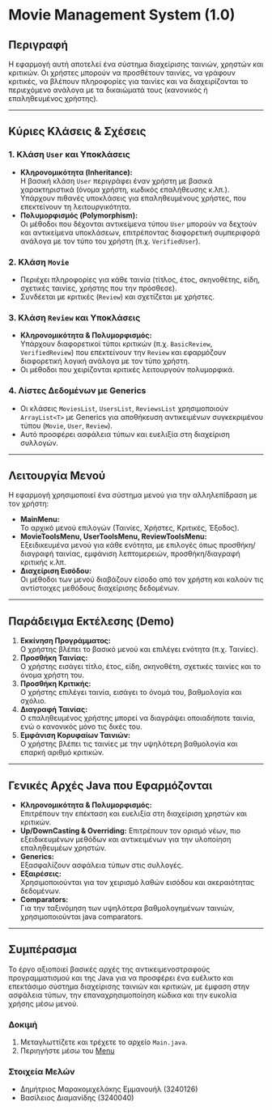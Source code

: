 # Movie Management System (1.0)

## Περιγραφή

Η εφαρμογή αυτή αποτελεί ένα σύστημα διαχείρισης ταινιών, χρηστών και κριτικών. Οι χρήστες μπορούν να προσθέτουν ταινίες, να γράφουν κριτικές, να βλέπουν πληροφορίες για ταινίες και να διαχειρίζονται το περιεχόμενο ανάλογα με τα δικαιώματά τους (κανονικός ή επαληθευμένος χρήστης).

---

## Κύριες Κλάσεις & Σχέσεις

### 1. Κλάση `User` και Υποκλάσεις

- **Κληρονομικότητα (Inheritance):**  
    Η βασική κλάση `User` περιγράφει έναν χρήστη με βασικά χαρακτηριστικά (όνομα χρήστη, κωδικός επαλήθευσης κ.λπ.). Υπάρχουν πιθανές υποκλάσεις για επαληθευμένους χρήστες, που επεκτείνουν τη λειτουργικότητα.
- **Πολυμορφισμός (Polymorphism):**  
    Οι μέθοδοι που δέχονται αντικείμενα τύπου `User` μπορούν να δεχτούν και αντικείμενα υποκλάσεων, επιτρέποντας διαφορετική συμπεριφορά ανάλογα με τον τύπο του χρήστη (π.χ. `VerifiedUser`).

### 2. Κλάση `Movie`

- Περιέχει πληροφορίες για κάθε ταινία (τίτλος, έτος, σκηνοθέτης, είδη, σχετικές ταινίες, χρήστης που την πρόσθεσε).
- Συνδέεται με κριτικές (`Review`) και σχετίζεται με χρήστες.

### 3. Κλάση `Review` και Υποκλάσεις

- **Κληρονομικότητα & Πολυμορφισμός:**  
    Υπάρχουν διαφορετικοί τύποι κριτικών (π.χ. `BasicReview`, `VerifiedReview`) που επεκτείνουν την `Review` και εφαρμόζουν διαφορετική λογική ανάλογα με τον τύπο χρήστη.
- Οι μέθοδοι που χειρίζονται κριτικές λειτουργούν πολυμορφικά.

### 4. Λίστες Δεδομένων με Generics

- Οι κλάσεις `MoviesList`, `UsersList`, `ReviewsList` χρησιμοποιούν `ArrayList<T>` με Generics για αποθήκευση αντικειμένων συγκεκριμένου τύπου (`Movie`, `User`, `Review`).
- Αυτό προσφέρει ασφάλεια τύπων και ευελιξία στη διαχείριση συλλογών.

---

## Λειτουργία Μενού

Η εφαρμογή χρησιμοποιεί ένα σύστημα μενού για την αλληλεπίδραση με τον χρήστη:

- **MainMenu:**  
    Το αρχικό μενού επιλογών (Ταινίες, Χρήστες, Κριτικές, Έξοδος).
- **MovieToolsMenu, UserToolsMenu, ReviewToolsMenu:**  
    Εξειδικευμένα μενού για κάθε ενότητα, με επιλογές όπως προσθήκη/διαγραφή ταινίας, εμφάνιση λεπτομερειών, προσθήκη/διαγραφή κριτικής κ.λπ.
- **Διαχείριση Εισόδου:**  
    Οι μέθοδοι των μενού διαβάζουν είσοδο από τον χρήστη και καλούν τις αντίστοιχες μεθόδους διαχείρισης δεδομένων.

---

## Παράδειγμα Εκτέλεσης (Demo) <a id="demo"></a>

1. **Εκκίνηση Προγράμματος:**  
     Ο χρήστης βλέπει το βασικό μενού και επιλέγει ενότητα (π.χ. Ταινίες).
2. **Προσθήκη Ταινίας:**  
     Ο χρήστης εισάγει τίτλο, έτος, είδη, σκηνοθέτη, σχετικές ταινίες και το όνομα χρήστη του.
3. **Προσθήκη Κριτικής:**  
     Ο χρήστης επιλέγει ταινία, εισάγει το όνομά του, βαθμολογία και σχόλιο.
4. **Διαγραφή Ταινίας:**  
     Ο επαληθευμένος χρήστης μπορεί να διαγράψει οποιαδήποτε ταινία, ενώ ο κανονικός μόνο τις δικές του.
5. **Εμφάνιση Κορυφαίων Ταινιών:**  
     Ο χρήστης βλέπει τις ταινίες με την υψηλότερη βαθμολογία και επαρκή αριθμό κριτικών.

---

## Γενικές Αρχές Java που Εφαρμόζονται

- **Κληρονομικότητα & Πολυμορφισμός:**  
    Επιτρέπουν την επέκταση και ευελιξία στη διαχείριση χρηστών και κριτικών.
- **Up/DownCasting & Overriding:**
    Επιτρέπουν τον ορισμό νέων, πιο εξειδικευμένων μεθόδων και αντικειμένων για την υλοποίηση επαληθευμέων χρηστών.
- **Generics:**  
    Εξασφαλίζουν ασφάλεια τύπων στις συλλογές.
- **Εξαιρέσεις:**  
    Χρησιμοποιούνται για τον χειρισμό λαθών εισόδου και ακεραιότητας δεδομένων.
- **Comparators:**  
    Για την ταξινόμηση των υψηλότερα βαθμολογημένων ταινιών, χρησιμοποιούνται java comparators.

---

## Συμπέρασμα

Το έργο αξιοποιεί βασικές αρχές της αντικειμενοστραφούς προγραμματισμού και της Java για να προσφέρει ένα ευέλικτο και επεκτάσιμο σύστημα διαχείρισης ταινιών και κριτικών, με έμφαση στην ασφάλεια τύπων, την επαναχρησιμοποίηση κώδικα και την ευκολία χρήσης μέσω μενού.

### Δοκιμή
1. Μεταγλωττίζετε και τρέχετε το αρχείο `Main.java`.
2. Περιηγήστε μέσω του [Menu](#demo)


### Στοιχεία Μελών
 * Δημήτριος Μαρακομιχελάκης Εμμανουήλ (3240126)
 * Βασίλειος Διαμανίδης (3240040)